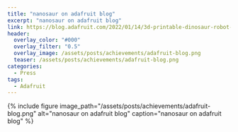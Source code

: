 ```yaml
---
title: "nanosaur on adafruit blog"
excerpt: "nanosaur on adafruit blog"
link: https://blog.adafruit.com/2022/01/14/3d-printable-dinosaur-robot-raspberry_pi-piday-raspberrypi/
header:
  overlay_color: "#000"
  overlay_filter: "0.5"
  overlay_image: /assets/posts/achievements/adafruit-blog.png
  teaser: /assets/posts/achievements/adafruit-blog.png
categories:
  - Press
tags:
  - Adafruit
---
```


{% include figure image_path="/assets/posts/achievements/adafruit-blog.png" alt="nanosaur on adafruit blog" caption="nanosaur on adafruit blog" %}
